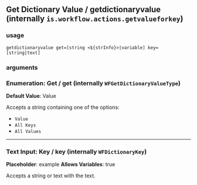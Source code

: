 
## Get Dictionary Value / getdictionaryvalue (internally `is.workflow.actions.getvalueforkey`)


### usage
`getdictionaryvalue get=[string <${strInfo}>|variable] key=[string|text]`

### arguments
### Enumeration: Get / get (internally `WFGetDictionaryValueType`)
**Default Value**: Value


Accepts a string 
containing one of the options:

- `Value`
- `All Keys`
- `All Values`

---

### Text Input: Key / key (internally `WFDictionaryKey`)
**Placeholder**: example
**Allows Variables**: true


Accepts a string 
or text
with the text.
